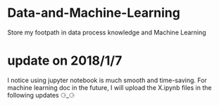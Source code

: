 # Data-and-Machine-Learning
Store my footpath in data process knowledge and Machine Learning

# update on 2018/1/7
I notice using jupyter notebook is much smooth and time-saving. For machine learning doc in the future, I will upload the X.ipynb files in the following updates ⚆_⚆ 
